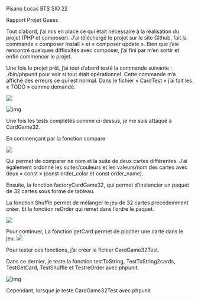 Pisano Lucas BTS SIO 22        

Rapport Projet Guess

Tout d’abord, j’ai mis en place ce qui était nécessaire à la réalisation du projet (PHP et composer). J’ai téléchargé le projet sur le site Github, fait la commande « composer Install » et « composer update ». Bien que j’aie rencontré quelques difficultés avec composer, j’ai fini par m’en sortir et enfin commencer le projet.

Une fois le projet prêt, j’ai tout d’abord testé la commande suivante : ./bin/phpunit pour voir si tout était opérationnel. Cette commande m’a affiché des erreurs ce qui est normal. Dans le fichier « CardTest » j’ai fait les « TODO » comme demandé.

<img src = "Guess/doc/capture1.jpg">

![img](Guess/doc/capture1.jpg)

Une fois les tests complétés comme ci-dessus, je me suis attaqué à CardGame32.

En commençant par la fonction compare

![](Guess/doc.capture3.jpg)

Qui permet de comparer ne nom et la suite de deux cartes différentes. J’ai également ordonné les suites/couleurs et les valeurs/nom des cartes avec deux « const » (const order_color et const order_name).

Ensuite, la fonction factoryCardGame32, qui permet d’instancier un paquet de 32 cartes sous forme de tableau.

La fonction Shuffle permet de mélanger le jeu de 32 cartes précédemment créer. Et la fonction reOrder qui remet dans l’ordre le paquet.

![](Guess/doc.capture4.jpg)

Pour continuer, La fonction getCard permet de piocher une carte dans le jeu.
![](Guess/doc.capture5.jpg)

 

Pour tester ces fonctions, j’ai créer le fichier CardGame32Test.

Dans ce dernier, je teste la fonction testToString, TestToString2cards, TestGetCard, TestShuffle et TestreOrder avec phpunit.

![img](file:///C:/Users/lucas/AppData/Local/Temp/msohtmlclip1/01/clip_image009.jpg)

Cependant, lorsque je teste CardGame32Test avec phpunit
